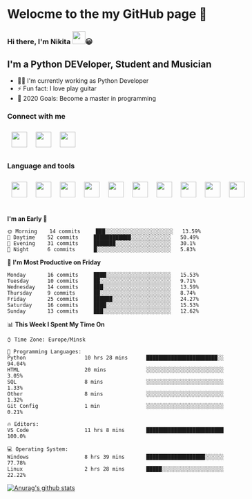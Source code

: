 # Welocme to the my GitHub page 🎉

### Hi there, I'm Nikita <a href="https://www.gautamkrishnar.com/"><img src="https://media.giphy.com/media/hvRJCLFzcasrR4ia7z/giphy.gif" width="30px" height="30px"></a>😀


## I'm a Python DEVeloper, Student and Musician


- 🧙‍♂️ I'm currently working as Python Developer
- ⚡ Fun fact: I love play guitar
- 🥅 2020 Goals: Become a master in programming

### Connect with me

<div class="social" style="display:flex">
    <a href="https://www.linkedin.com/in/nikita-efremov-6820a2130/">
        <img style="margin: 10px" src="https://www.flaticon.com/svg/static/icons/svg/145/145807.svg" alt="" width="36px"/>
    </a>
    <a href="https://vk.com/nikefr7">
        <img style="margin: 10px" src="https://www.flaticon.com/svg/static/icons/svg/145/145813.svg" alt="" width="36px"/>
    </a>
    <a href="https://www.instagram.com/nikefr7/">
        <img style="margin: 10px" src="https://www.flaticon.com/svg/static/icons/svg/145/145805.svg" alt="" width="36px"/>
    </a>
</div>

### Language and tools

<div class="social" style="display:flex">
    <img style="margin:10px" src="https://www.simplilearn.com/ice9/free_resources_article_thumb/VSCode.png" alt="" width="36px" height="36px"/>
    <img style="margin:10px" src="https://cdn4.iconfinder.com/data/icons/logos-and-brands/512/267_Python_logo-512.png" width="36px" height="36px"/>
    <img style="margin:10px" src="https://www.flaticon.com/svg/static/icons/svg/1265/1265531.svg" width="36px" height="36px">
    <img style="margin:10px" src="https://cdn.worldvectorlogo.com/logos/django.svg" width="36px" height="36px">
    <img style="margin:10px" src="https://cdn.worldvectorlogo.com/logos/linux-tux-2.svg" width="36px" height="36px">
    <img style="margin:10px" src="https://cdn.worldvectorlogo.com/logos/git-icon.svg" width="36px" height="36px">
    <img style="margin:10px" src="https://cdn.worldvectorlogo.com/logos/bootstrap-4.svg" width="36px" height="36px">
    <img style="margin:10px" src="https://cdn.worldvectorlogo.com/logos/html-5.svg" width="36px" height="36px">
    <img style="margin:10px" src="https://cdn.worldvectorlogo.com/logos/nginx-1.svg" width="36px" height="36px">
    <img style="margin:10px" src="https://cdn.worldvectorlogo.com/logos/javascript.svg" width="36px" height="36px">
</div>

<br>



<!--START_SECTION:waka-->
**I'm an Early 🐤** 

```text
🌞 Morning    14 commits     ███░░░░░░░░░░░░░░░░░░░░░░   13.59% 
🌆 Daytime    52 commits     ████████████░░░░░░░░░░░░░   50.49% 
🌃 Evening    31 commits     ███████░░░░░░░░░░░░░░░░░░   30.1% 
🌙 Night      6 commits      █░░░░░░░░░░░░░░░░░░░░░░░░   5.83%

```
📅 **I'm Most Productive on Friday** 

```text
Monday       16 commits     ████░░░░░░░░░░░░░░░░░░░░░   15.53% 
Tuesday      10 commits     ██░░░░░░░░░░░░░░░░░░░░░░░   9.71% 
Wednesday    14 commits     ███░░░░░░░░░░░░░░░░░░░░░░   13.59% 
Thursday     9 commits      ██░░░░░░░░░░░░░░░░░░░░░░░   8.74% 
Friday       25 commits     ██████░░░░░░░░░░░░░░░░░░░   24.27% 
Saturday     16 commits     ████░░░░░░░░░░░░░░░░░░░░░   15.53% 
Sunday       13 commits     ███░░░░░░░░░░░░░░░░░░░░░░   12.62%

```


📊 **This Week I Spent My Time On** 

```text
⌚︎ Time Zone: Europe/Minsk

💬 Programming Languages: 
Python                   10 hrs 28 mins      ███████████████████████░░   94.04% 
HTML                     20 mins             ░░░░░░░░░░░░░░░░░░░░░░░░░   3.05% 
SQL                      8 mins              ░░░░░░░░░░░░░░░░░░░░░░░░░   1.33% 
Other                    8 mins              ░░░░░░░░░░░░░░░░░░░░░░░░░   1.32% 
Git Config               1 min               ░░░░░░░░░░░░░░░░░░░░░░░░░   0.21%

🔥 Editors: 
VS Code                  11 hrs 8 mins       █████████████████████████   100.0%

💻 Operating System: 
Windows                  8 hrs 39 mins       ███████████████████░░░░░░   77.78% 
Linux                    2 hrs 28 mins       █████░░░░░░░░░░░░░░░░░░░░   22.22%

```


<!--END_SECTION:waka-->


[![Anurag's github stats](https://github-readme-stats.vercel.app/api?username=NikDark)](https://github.com/anuraghazra/github-readme-stats)

[VK]: https://vk.com/nikefr7
[LinkedIn]: https://www.linkedin.com/in/nikita-efremov-6820a2130/
[Instagram]: https://www.instagram.com/nikefr7/
